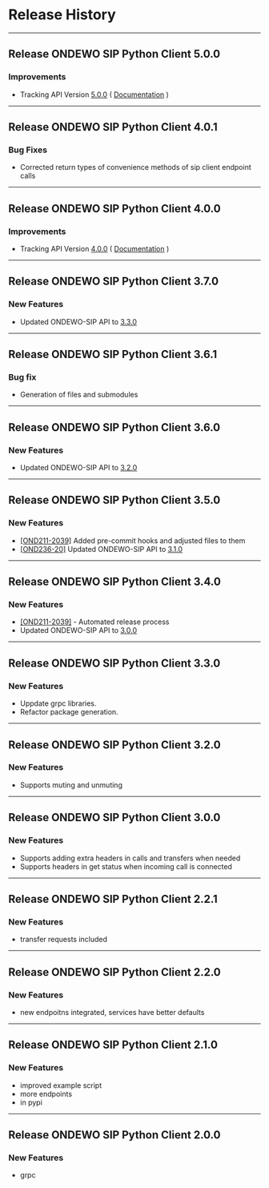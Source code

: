 # Release History

*****************
## Release ONDEWO SIP Python Client 5.0.0

### Improvements
 * Tracking API Version [5.0.0](https://github.com/ondewo/ondewo-sip-api/releases/tag/5.0.0) ( [Documentation](https://ondewo.github.io/ondewo-sip-api/) )


*****************

## Release ONDEWO SIP Python Client 4.0.1

### Bug Fixes

* Corrected return types of convenience methods of sip client endpoint calls

*****************

## Release ONDEWO SIP Python Client 4.0.0

### Improvements

* Tracking API
  Version [4.0.0](https://github.com/ondewo/ondewo-sip-api/releases/tag/4.0.0) ( [Documentation](https://ondewo.github.io/ondewo-sip-api/) )

*****************

## Release ONDEWO SIP Python Client 3.7.0

### New Features

* Updated ONDEWO-SIP API to [3.3.0](https://github.com/ondewo/ondewo-sip-api/releases/3.3.0)

*****************

## Release ONDEWO SIP Python Client 3.6.1

### Bug fix

* Generation of files and submodules

*****************

## Release ONDEWO SIP Python Client 3.6.0

### New Features

* Updated ONDEWO-SIP API to [3.2.0](https://github.com/ondewo/ondewo-sip-api/releases/3.2.0)

*****************

## Release ONDEWO SIP Python Client 3.5.0

### New Features

* [[OND211-2039]](https://ondewo.atlassian.net/browse/OND211-2039) Added pre-commit hooks and adjusted files to them
* [[OND236-20]](https://ondewo.atlassian.net/browse/OND211-2039) Updated ONDEWO-SIP API
  to [3.1.0](https://github.com/ondewo/ondewo-sip-api/releases/3.1.0)

*****************

## Release ONDEWO SIP Python Client 3.4.0

### New Features

* [[OND211-2039]](https://ondewo.atlassian.net/browse/OND211-2039) - Automated release process
* Updated ONDEWO-SIP API to [3.0.0](https://github.com/ondewo/ondewo-sip-api/releases/3.0.0)

*****************

## Release ONDEWO SIP Python Client 3.3.0

### New Features

* Uppdate grpc libraries.
* Refactor package generation.

*****************

## Release ONDEWO SIP Python Client 3.2.0

### New Features

* Supports muting and unmuting

*****************

## Release ONDEWO SIP Python Client 3.0.0

### New Features

* Supports adding extra headers in calls and transfers when needed
* Supports headers in get status when incoming call is connected

*****************

## Release ONDEWO SIP Python Client 2.2.1

### New Features

* transfer requests included

*****************

## Release ONDEWO SIP Python Client 2.2.0

### New Features

* new endpoitns integrated, services have better defaults

*****************

## Release ONDEWO SIP Python Client 2.1.0

### New Features

* improved example script
* more endpoints
* in pypi

*****************

## Release ONDEWO SIP Python Client 2.0.0

### New Features

* grpc
